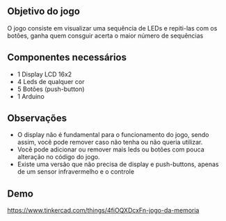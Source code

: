 

## Objetivo do jogo
  O jogo consiste em visualizar uma sequência de LEDs e repiti-las com os botões, ganha quem consguir acerta o maior número de sequências

## Componentes necessários
* 1 Display LCD 16x2
* 4 Leds de qualquer cor
* 5 Botões (push-button)
* 1 Arduino

## Observações
  * O display não é fundamental para o funcionamento do jogo, sendo assim, você pode remover caso não tenha ou não queria utilizar.
  * Você pode adicionar ou remover mais leds ou botões com pouca alteração no código do jogo.
  * Existe uma versão que não precisa de display e push-buttons, apenas de um sensor infravermelho e o controle

## Demo
https://www.tinkercad.com/things/4fiOQXDcxFn-jogo-da-memoria
